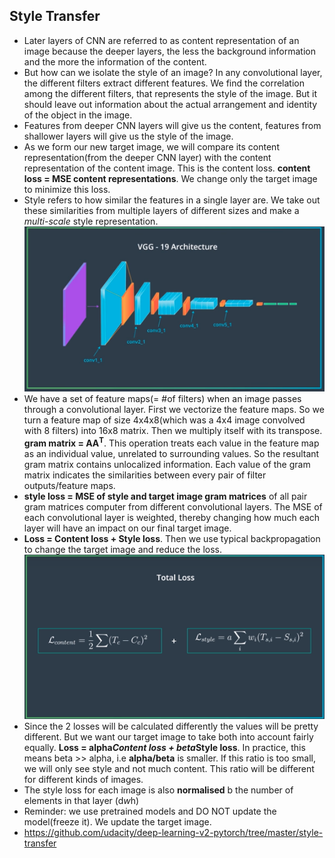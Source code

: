 ## Style Transfer
- Later layers of CNN are referred to as content representation of an image because the deeper layers, the less the background information and the more the information of the content.
- But how can we isolate the style of an image? In any convolutional layer, the different filters extract different features. We find the correlation among the different filters, that represents the style of the image. But it should leave out information about the actual arrangement and identity of the object in the image.
- Features from deeper CNN layers will give us the content, features from shallower layers will give us the style of the image.
- As we form our new target image, we will compare its content representation(from the deeper CNN layer) with the content representation of the content image. This is the content loss. **content loss = MSE content representations**. We change only the target image to minimize this loss.
- Style refers to how similar the features in a single layer are. We take out these similarities from multiple layers of different sizes and make a _multi-scale_ style representation.
![style-extraction-layers](style_extract.png)
- We have a set of feature maps(= #of filters) when an image passes through a convolutional layer. First we vectorize the feature maps. So we turn a feature map of size 4x4x8(which was a 4x4 image convolved with 8 filters) into 16x8 matrix. Then we multiply itself with its transpose. **gram matrix = AA<sup>T</sup>**. This operation treats each value in the feature map as an individual value, unrelated to surrounding values. So the resultant gram matrix contains unlocalized information. Each value of the gram matrix indicates the similarities between every pair of filter outputs/feature maps.
- **style loss = MSE of style and target image gram matrices** of all pair gram matrices computer from different convolutional layers. The MSE of each convolutional layer is weighted, thereby changing how much each layer will have an impact on our final target image. 
- **Loss = Content loss + Style loss**. Then we use typical backpropagation to change the target image and reduce the loss.
![loss](loss.png)
- Since the 2 losses will be calculated differently the values will be pretty different. But we want our target image to take both into account fairly equally. **Loss = alpha*Content loss + beta*Style loss**. In practice, this means beta >> alpha, i.e **alpha/beta** is smaller. If this ratio is too small, we will only see style and not much content. This ratio will be different for different kinds of images.
- The style loss for each image is also **normalised** b the number of elements in that layer (d*w*h)
- Reminder: we use pretrained models and DO NOT update the model(freeze it). We update the target image.
- https://github.com/udacity/deep-learning-v2-pytorch/tree/master/style-transfer

